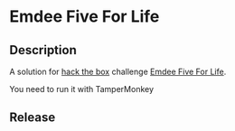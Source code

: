 # Emdee Five For Life

## Description

A solution for [hack the box](https://app.hackthebox.eu/challenges/Emdee-five-for-life) challenge [Emdee Five For Life](https://app.hackthebox.eu/challenges/Emdee-five-for-life).

You need to run it with TamperMonkey

## Release

